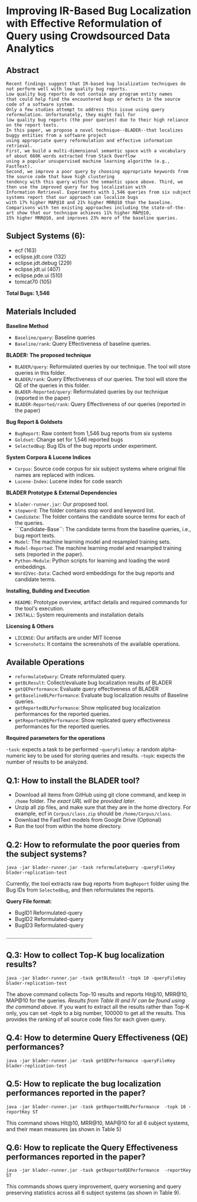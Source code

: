 
# Improving IR-Based Bug Localization with Effective Reformulation of Query using Crowdsourced Data Analytics

Abstract
------------------------------------------------------
```
Recent findings suggest that IR-based bug localization techniques do not perform well with low quality bug reports. 
Low quality bug reports do not contain any program entity names 
that could help find the encountered bugs or defects in the source code of a software system.
Only a few studies attempt to address this issue using query reformulation. Unfortunately, they might fail for 
low quality bug reports (the poor queries) due to their high reliance on the report texts.
In this paper, we propose a novel technique--BLADER--that localizes buggy entities from a software project 
using appropriate query reformulation and effective information retrieval. 
First, we build a multi-dimensional semantic space with a vocabulary of about 660K words extracted from Stack Overflow 
using a popular unsupervised machine learning algorithm (e.g., FastText). 
Second, we improve a poor query by choosing appropriate keywords from the source code that have high clustering 
tendency with this query within the semantic space above. Third, we then use the improved query for bug localization with 
Information Retrieval. Experiments with 1,546 queries from six subject systems report that our approach can localize bugs 
with 17% higher MAP@10 and 21% higher MRR@10 than the baseline. 
Comparisons with ten existing approaches including the state-of-the-art show that our technique achieves 11% higher MAP@10, 
15% higher MRR@10, and improves 23% more of the baseline queries.
```

Subject Systems (6):
-------------------------------------------------------
- ecf (163)
- eclipse.jdt.core (132)
- eclipse.jdt.debug (229)
- eclipse.jdt.ui (407)
- eclipse.pde.ui (510)
- tomcat70 (105)

**Total Bugs: 1,546**


Materials Included
-------------------------------------------------------

**Baseline Method**

- ```Baseline/query```: Baseline queries
- ```Baseline/rank```: Query Effectiveness of baseline queries.


**BLADER: The proposed technique**

- ```BLADER/query```: Reformulated queries by our technique. The tool will store queries in this folder.
- ```BLADER/rank```: Query Effectiveness of our queries. The tool will store the QE of the queries in this folder.
- ```BLADER-Reported/query```: Reformulated queries by our technique (reported in the paper)
- ```BLADER-Reported/rank```: Query Effectiveness of our queries (reported in the paper)


**Bug Report & Goldsets**

- ```BugReport```: Raw content from 1,546 bug reports from six systems
- ```Goldset```: Change set for 1,546 reported bugs
- ```SelectedBug```: Bug IDs of the bug reports under experiment.


**System Corpora & Lucene Indices**

- ```Corpus```: Source code corpus for six subject systems where original file names are replaced with indices.
- ```Lucene-Index```: Lucene index for code search

**BLADER Prototype & External Dependencies**

- ```blader-runner.jar```: Our proposed tool.
- ```stopword```: The folder contains stop word and keyword list.
- ```Candidate```: The folder contains the candidate source terms for each of the queries. 
- ```Candidate-Base``: The candidate terms from the baseline queries, i.e., bug report texts.
- ```Model```: The machine learning model and resampled training sets.
- ```Model-Reported```: The machine learning model and resampled training sets (reported in the paper).
- ```Python-Module```: Python scripts for learning and loading the word embeddings.
- ```Word2Vec-Data```: Cached word embeddings for the bug reports and candidate terms.


**Installing, Building and Execution**

- ```README```: Prototype overview, artifact details and required commands for the tool's execution.
- ```INSTALL```: System requirements and installation details


**Licensing & Others**

- ```LICENSE```: Our artifacts are under MIT license
- ```Screenshots```: It contains the screenshots of the available operations.


Available Operations
------------------------------------------------------------

- ```reformulateQuery```: Create reformulated query.
- ```getBLResult```: Collect/evaluate bug localization results of BLADER
- ```getQEPerformance```: Evaluate query effectiveness of BLADER
- ```getBaselineBLPerformance```: Evaluate bug localization results of Baseline queries.
- ```getReportedBLPerformance```: Show replicated bug localization performances for the reported queries.
- ```getReportedQEPerformance```: Show replicated query effectiveness performances for the reported queries.

**Required parameters for the operations**

-```task```: expects a task to be performed
-```queryFileKey```: a random alpha-numeric key to be used for storing queries and results.
-```topk```: expects the number of results to be analyzed.


Q.1: How to install the BLADER tool?
------------------------------------------------------

- Download all items from GitHub using git clone command, and keep in ```/home``` folder. *The exact URL will be provided later*.
- Unzip all zip files, and make sure that they are in the home directory. For example, ecf in ```Corpus/class.zip``` should be ```/home/Corpus/class```.
- Download the FastText models from Google Drive (Optional)
- Run the tool from within the home directory.


Q.2: How to reformulate the poor queries from the subject systems?
------------------------------------------------------

```
java -jar blader-runner.jar -task reformulateQuery -queryFileKey blader-replication-test
```

Currently, the tool extracts raw bug reports from ```BugReport``` folder using the Bug IDs from ```SelectedBug```, and then reformulates the reports.

**Query File format:**

- BugID1	Reformulated-query
- BugID2	Reformulated-query
- BugID3	Reformulated-query

..........................................................

Q.3: How to collect Top-K bug localization results?
----------------------------------------------------------------

```
java -jar blader-runner.jar -task getBLResult -topk 10 -queryFileKey blader-replication-test
```

The above command collects Top-10 results and reports Hit@10, MRR@10, MAP@10 for the queries. *Results from Table III and IV can be found using the command above.*
If you want to extract all the results rather than Top-K only, you can set -topk to a big number, 100000 to get all the results. This provides the ranking of all source code files for each given query.


Q.4: How to determine Query Effectiveness (QE) performances?
-----------------------------------------------------------------

```
java -jar blader-runner.jar -task getQEPerformance -queryFileKey blader-replication-test
```

Q.5: How to replicate the bug localization performances reported in the paper?
-------------------------------------------------------------------------------------

```
java -jar blader-runner.jar -task getReportedBLPerformance  -topk 10 -reportKey ST
```

This command shows Hit@10, MRR@10, MAP@10 for all 6 subject systems, and their mean measures (as shown in Table 5)


Q.6: How to replicate the Query Effectiveness performances reported in the paper?
-------------------------------------------------------------------------------------

```
java -jar blader-runner.jar -task getReportedQEPerformance  -reportKey ST
```
This commands shows query improvement, query worsening and query preserving statistics across all 6 subject systems (as shown in Table 9).
